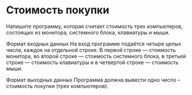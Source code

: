 # Стоимость покупки

Напишите программу, которая считает стоимость трех компьютеров, состоящих из монитора, системного блока, клавиатуры и мыши.

Формат входных данных
На вход программе подаётся четыре целых числа, каждое на отдельной строке. В первой строке — стоимость монитора, 
во второй строке — стоимость системного блока, в третьей строке — стоимость клавиатуры и в четвертой строке — стоимость мыши.

Формат выходных данных
Программа должна вывести одно число – стоимость покупки (трех компьютеров).